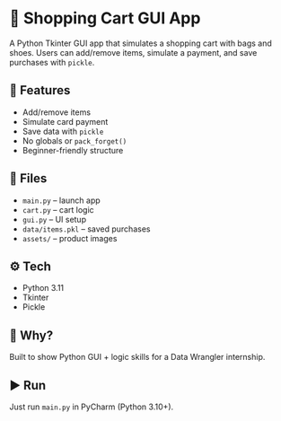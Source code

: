 # 🛒 Shopping Cart GUI App

A Python Tkinter GUI app that simulates a shopping cart with bags and shoes. Users can add/remove items, simulate a payment, and save purchases with `pickle`.

## 🔧 Features
- Add/remove items
- Simulate card payment
- Save data with `pickle`
- No globals or `pack_forget()`
- Beginner-friendly structure

## 📁 Files
- `main.py` – launch app  
- `cart.py` – cart logic  
- `gui.py` – UI setup  
- `data/items.pkl` – saved purchases  
- `assets/` – product images  

## ⚙️ Tech
- Python 3.11  
- Tkinter  
- Pickle

## 🎯 Why?
Built to show Python GUI + logic skills for a Data Wrangler internship.

## ▶️ Run
Just run `main.py` in PyCharm (Python 3.10+).
